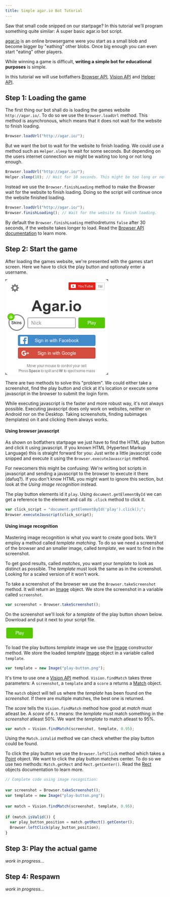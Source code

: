 ```yaml
---
title: Simple agar.io Bot Tutorial
---
```


Saw that small code snipped on our startpage? In this tutorial we'll program something quite similar: A super basic agar.io bot script.

[agar.io](http://agar.io/) is an online browsergame were you start as a small blob and become bigger by "eathing" other blobs. Once big enough you can even start "eating" other players.

While winning a game is difficult, **writing a simple bot for educational purposes** is simple.

In this tutorial we will use botfathers [Browser API](../apiref/browser-api), [Vision API](../apiref/vision-api) and [Helper API](../apiref/helper-api).

## Step 1: Loading the game

The first thing our bot shall do is loading the games website `http://agar.io/`. To do so we use the `Browser.loadUrl` method. This method is asynchronous, which means that it does not wait for the website to finish loading.

```javascript
Browser.loadUrl("http://agar.io/");
```

But we want the bot to wait for the website to finish loading. We could use a method such as `Helper.sleep` to wait for some seconds. But depending on the users internet connection we might be waiting too long or not long enough.

```javascript
Browser.loadUrl("http://agar.io/");
Helper.sleep(10); // Wait for 10 seconds. This might be too long or not long enough for the website to load.
```

Instead we use the `Browser.finishLoading` method to make the Browser wait for the website to finish loading. Doing so the script will continue once the website finished loading.

```javascript
Browser.loadUrl("http://agar.io/");
Browser.finishLoading(); // Wait for the website to finish loading.
```

By default the `Browser.finishLoading` methodreturns `false` after 30 seconds, if the website takes longer to load. Read the [Browser API documentation](../apiref/browser-api) to learn more.

## Step 2: Start the game

After loading the games website, we're presented with the games start screen. Here we have to click the play button and optionaly enter a username.

![Agar.io start screen](../../assets/docs/start-screen.png)

There are two methods to solve this "problem". We could either take a screenshot, find the play button and click at it's location or execute some javascript in the browser to submit the login form.

While executing javascript is the faster and more robust way, it's not always possible. Executing javascript does only work on websites, neither on Android nor on the Desktop. Taking screenshots, finding subimages (templates) on it and clicking them always works.

#### Using browser javascript

As shown on botfathers startpage we just have to find the HTML play button and click it using javascript. If you known HTML (Hypertext Markup Language) this is straight forward for you: Just write a little javascript code snipped and execute it using the `Browser.executeJavascript` method.

For newcomers this might be confusing: We're writing bot scripts in javascript and sending a javascript to the browser to execute it there (dafuq?). If you don't know HTML you might want to ignore this section, but look at the _Using image recognition_ instead.

The play button elements id it `play`. Using `document.getElementById` we can get a reference to the element and call its `.click` method to click it.

```javascript
var click_script = "document.getElementById('play').click();";
Browser.executeJavscript(click_script);
```

#### Using image recognition

Mastering image recognition is what you want to create good bots. We'll employ a method called _template matching_. To do so we need a screenshot of the browser and an smaller image, called _template_, we want to find in the screenshot.

To get good results, called _matches_, you want your _template_ to look as distinct as possible. The _template_ must look the same as in the screenshot. Looking for a scaled version of it won't work.

To take a screenshot of the browser we use the `Browser.takeScreenshot` method. It will return an [Image](../apiref/image) object. We store the screenshot in a variable called `screenshot`.

```javascript
var screenshot = Browser.takeScreenshot();
```

On the screenshot we'll look for a _template_ of the play button shown below. Download and put it next to your script file.

![Agar.io start screen](../../assets/docs/play-button.png)

To load the play buttons _template_ image we use the [Image](../apiref/image) constructor method. We store the loaded _template_ [Image](../apiref/image) object in a variable called `template`.

```javascript
var template = new Image("play-button.png");
```

It's time to use one a [Vision API](../apiref/vision-api) method. `Vision.findMatch` takes three parameters: A `screenshot`, a `template` and a `score` a returns a [Match](../apiref/match) object.

The `match` object will tell us where the _template_ has been found on the _screenshot_. If there are multiple matches, the best one is returned.

The _score_ tells the `Vision.findMatch` method how good at _match_ must atleast be. A _score_ of `0.5` means: the _template_ must match something in the _screenshot_ atleast 50%. We want the _template_ to match atleast to 95%.

```javascript
var match = Vision.findMatch(screenshot, template, 0.95);
```

Using the `Match.isValid` method we can check whether the play button could be found.

To click the play button we use the `Browser.leftClick` method which takes a [Point](../apiref/point) object. We want to click the play button matches center. To do so we use two methods: `Match.getRect` and `Rect.getCenter()`. Read the [Rect](../apiref/point) objects documentation to learn more.

```javascript
// Complete code using image recognition:

var screenshot = Browser.takeScreenshot();
var template = new Image("play-button.png");

var match = Vision.findMatch(screenshot, template, 0.95);

if (match.isValid()) {
  var play_button_position = match.getRect().getCenter();
  Browser.leftClick(play_button_position);
}
```

## Step 3: Play the actual game

_work in progress..._

## Step 4: Respawn

_work in progress..._
